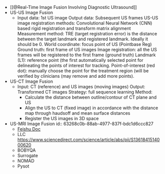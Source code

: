 - [[@Real-Time Image Fusion Involving Diagnostic Ultrasound]]
- US-US Image Fusion
	- Input data: 1st US image
	  Output data: Subsequent US frames
	  US-US image registration methods: Convolutional Neural Network (CNN) based rigid registration and transform matrix alignment
	  Measurement method: TRE (target registration error) is the distance between the target landmark and registered landmark. Ideally it should be 0.
	  World coordinate: focus point of US (Pointbase Reg)
	  Ground truth: first frame of US images
	  Image registration: all the US frames will be registered to the first frame (ground truth)
	  Landmark (L1):  reference point (the first automatically selected point for delineating the points of interest for tracking.
	  Point-of-interest (red dot): manually choose the point for the treatment region (will be verified by clinicians (may remove and add more points).
- US-CT Image Fusion
	- Input: CT (reference) and US images (moving images)
	  Output: Transformed CT images
	  Strategy: full sequence learning
	  Method:
		- Calculate the distance between outline/contour of CT plane and US
		- Align the US to CT (fixed image) in accordance with the distance map through haudsoff and mean surface distances
		- Register the US images in 3D space
- US-MRI Image Fusion
  id:: 63268c0b-88ab-4977-837f-bdc1d6ccc827
	- [Feishu Doc](https://ultrastmedtech.feishu.cn/wiki/wikcnoMfR2elHxTbn8YXn038Zgb)
	- LLC 
	  https://www.sciencedirect.com/science/article/abs/pii/S1361841514000620
	- BOBYQA
	- Surrogate
	- NOMAD
	- Pysot